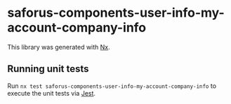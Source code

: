 # saforus-components-user-info-my-account-company-info

This library was generated with [Nx](https://nx.dev).

## Running unit tests

Run `nx test saforus-components-user-info-my-account-company-info` to execute the unit tests via [Jest](https://jestjs.io).
